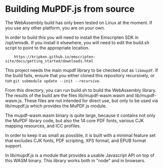 # Building MuPDF.js from source

The WebAssembly build has only been tested on Linux at the moment. If you use
any other platform, you are on your own.

In order to build this you will need to install the Emscripten SDK in
/opt/emsdk. If you install it elsewhere, you will need to edit the build.sh
script to point to the appropriate location.

        https://kripken.github.io/emscripten-site/docs/getting_started/downloads.html

This project needs the main mupdf library to be checked out as `libmupdf`.
If the build fails, ensure that you either cloned this repository recursively,
or run `git submodule update --init --recursive`.

From this directory, you can run build.sh to build the WebAssembly library.
The results of the build are the files lib/mupdf-wasm.wasm and lib/mupdf-wasm.js.
These files are not intended for direct use, but only to be used via lib/mupdf.js which provides the MuPDF.js module.

The mupdf-wasm.wasm binary is quite large, because it contains not only the
MuPDF library code, but also the 14 core PDF fonts, various CJK mapping
resources, and ICC profiles.

In order to keep it as small as possible, it is built with a minimal feature set
that excludes CJK fonts, PDF scripting, XPS format, and EPUB format support.

In lib/mupdf.js is a module that provides a usable Javascript API on top of
this WASM binary. This library works both in "node" and in browsers.
